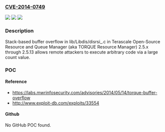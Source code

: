 ### [CVE-2014-0749](https://cve.mitre.org/cgi-bin/cvename.cgi?name=CVE-2014-0749)
![](https://img.shields.io/static/v1?label=Product&message=n%2Fa&color=blue)
![](https://img.shields.io/static/v1?label=Version&message=n%2Fa&color=blue)
![](https://img.shields.io/static/v1?label=Vulnerability&message=n%2Fa&color=brighgreen)

### Description

Stack-based buffer overflow in lib/Libdis/disrsi_.c in Terascale Open-Source Resource and Queue Manager (aka TORQUE Resource Manager) 2.5.x through 2.5.13 allows remote attackers to execute arbitrary code via a large count value.

### POC

#### Reference
- https://labs.mwrinfosecurity.com/advisories/2014/05/14/torque-buffer-overflow
- http://www.exploit-db.com/exploits/33554

#### Github
No GitHub POC found.

